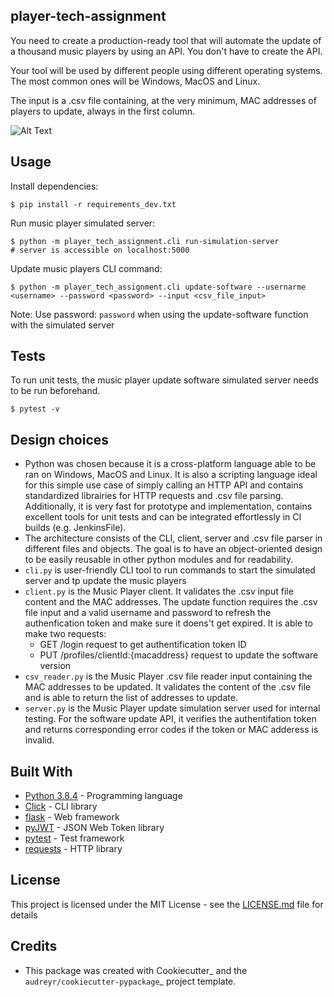 ## player-tech-assignment

You need to create a production-ready tool that will automate the update of a thousand music players by using an API. You don't have to create the API.

Your tool will be used by different people using different operating systems. The most common ones will be Windows, MacOS and Linux.

The input is a .csv file containing, at the very minimum, MAC addresses of players to update, always in the first column.

![Alt Text](https://s1.gifyu.com/images/download52694b6991746c2c.gif)

## Usage
Install dependencies:
```
$ pip install -r requirements_dev.txt
```

Run music player simulated server:
```
$ python -m player_tech_assignment.cli run-simulation-server
# server is accessible on localhost:5000
```

Update music players CLI command:
```
$ python -m player_tech_assignment.cli update-software --usernarme <username> --password <password> --input <csv_file_input>
```
Note: Use password: ``password`` when using the update-software function with the simulated server

## Tests
To run unit tests, the music player update software simulated server needs to be run beforehand.
```
$ pytest -v
```

## Design choices
* Python was chosen because it is a cross-platform language able to be ran on Windows, MacOS and Linux. It is also a scripting language ideal for this simple use case of simply calling an HTTP API and contains standardized librairies for HTTP requests and .csv file parsing. Additionally, it is very fast for prototype and implementation, contains excellent tools for unit tests and can be integrated effortlessly in CI builds (e.g. JenkinsFile).
* The architecture consists of the CLI, client, server and .csv file parser in different files and objects. The goal is to have an object-oriented design to be easily reusable in other python modules and for readability.
* ``cli.py`` is user-friendly CLI tool to run commands to start the simulated server and tp update the music players
* ``client.py`` is the Music Player client. It validates the .csv input file content and the MAC addresses. The update function requires the .csv file input and a valid username and password to refresh the authenfication token and make sure it doens't get expired. It is able to make two requests:
    *  GET /login request to get authentification token ID
    *  PUT /profiles/clientId:{macaddress} request to update the software version
* ``csv_reader.py`` is the Music Player .csv file reader input containing the MAC addresses to be updated. It validates the content of the .csv file and is able to return the list of addresses to update.
* ``server.py`` is the Music Player update simulation server used for internal testing. For the software update API, it verifies the authentifation token and returns corresponding error codes if the token or MAC adderess is invalid.

## Built With

* [Python 3.8.4](https://www.python.org/downloads/release/python-384/) - Programming language
* [Click](https://github.com/pallets/click) - CLI library
* [flask](https://github.com/pallets/flask) - Web framework
* [pyJWT](https://github.com/jpadilla/pyjwt) - JSON Web Token library
* [pytest](https://github.com/pytest-dev/pytest) - Test framework
* [requests](https://github.com/psf/requests) - HTTP library

## License

This project is licensed under the MIT License - see the [LICENSE.md](LICENSE.md) file for details

## Credits

* This package was created with Cookiecutter_ and the `audreyr/cookiecutter-pypackage`_ project template.
